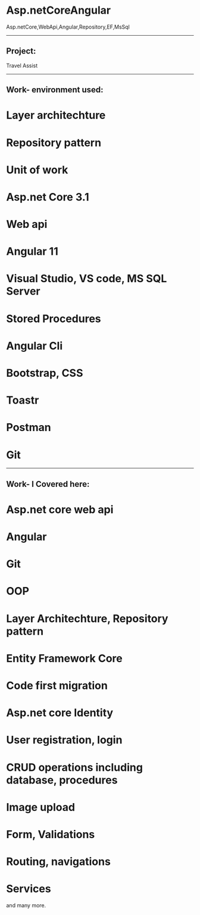 # Asp.netCoreAngular
Asp.netCore,WebApi,Angular,Repository,EF,MsSql


-------------------
Project:
-------------------
Travel Assist


-----------------------------
Work- environment used: 
-----------------------------
# Layer architechture
# Repository pattern
# Unit of work
# Asp.net Core 3.1 
# Web api
# Angular 11 
# Visual Studio, VS code, MS SQL Server
# Stored Procedures
# Angular Cli
# Bootstrap, CSS
# Toastr
# Postman
# Git



-----------------------------
Work- I Covered here: 
-----------------------------
# Asp.net core web api
# Angular
# Git
# OOP
# Layer Architechture, Repository pattern
# Entity Framework Core
# Code first migration
# Asp.net core Identity
# User registration, login
# CRUD operations including database, procedures
# Image upload
# Form, Validations
# Routing, navigations
# Services
and many more.
